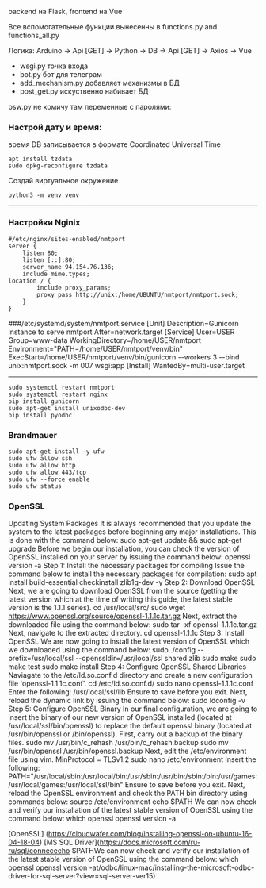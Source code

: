 backend на  Flask, frontend на Vue  

Все вспомогательные функции вынесенны в functions.py and functions_all.py

Логика: Arduino -> Api [GET] -> Python -> DB -> Api [GET] -> Axios -> Vue  
+ wsgi.py точка входа  
+ bot.py бот для телеграм  
+ add_mechanism.py добавляет механизмы в БД  
+ post_get.py искуственно набивает БД  

psw.py не комичу там переменные с паролями:

### Настрой дату и время: 
время DB записывается в формате Coordinated Universal Time 

    apt install tzdata 
    sudo dpkg-reconfigure tzdata

Создай виртуальное окружение

    python3 -m venv venv

* * *
### Настройки Nginix

	#/etc/nginx/sites-enabled/nmtport 
	server {
	    listen 80;
	    listen [::]:80;
	    server_name 94.154.76.136;
	    include mime.types;
    location / {
            include proxy_params;
            proxy_pass http://unix:/home/UBUNTU/nmtport/nmtport.sock;
        }
    }
###/etc/systemd/system/nmtport.service
    [Unit]
    Description=Gunicorn instance to serve nmtport
    After=network.target
    [Service]
    User=USER
    Group=www-data
    WorkingDirectory=/home/USER/nmtport
    Environment="PATH=/home/USER/nmtport/venv/bin"
    ExecStart=/home/USER/nmtport/venv/bin/gunicorn --workers 3 --bind unix:nmtport.sock -m 007 wsgi:app
    [Install]
    WantedBy=multi-user.target
* * *

    sudo systemctl restart nmtport
    sudo systemctl restart nginx
    pip install gunicorn
    sudo apt-get install unixodbc-dev
    pip install pyodbc

### Brandmauer
    sudo apt-get install -y ufw
    sudo ufw allow ssh
    sudo ufw allow http
    sudo ufw allow 443/tcp
    sudo ufw --force enable
    sudo ufw status

### OpenSSL
Updating System Packages
It is always recommended that you update the system to the latest packages before beginning any major installations. This is done with the command below:
    sudo apt-get update && sudo apt-get upgrade
Before we begin our installation, you can check the version of OpenSSL installed on your server by issuing the command below:
    openssl version -a
Step 1: Install the necessary packages for compiling
Issue the command below to install the necessary packages for compilation:
    sudo apt install build-essential checkinstall zlib1g-dev -y
Step 2: Download OpenSSL
Next, we are going to download OpenSSL from the source (getting the latest version which at the time of writing this guide, the latest stable version is the 1.1.1 series).
    cd /usr/local/src/
    sudo wget https://www.openssl.org/source/openssl-1.1.1c.tar.gz
Next, extract the downloaded file using the command below:
    sudo tar -xf openssl-1.1.1c.tar.gz
Next, navigate to the extracted directory.
    cd openssl-1.1.1c
Step 3: Install OpenSSL
We are now going to install the latest version of OpenSSL which we downloaded using the command below:
    sudo ./config --prefix=/usr/local/ssl --openssldir=/usr/local/ssl shared zlib
    sudo make
    sudo make test
    sudo make install
Step 4: Configure OpenSSL Shared Libraries
Naviagate to the /etc/ld.so.conf.d directory and create a new configuration file 'openssl-1.1.1c.conf'.
    cd /etc/ld.so.conf.d/
    sudo nano openssl-1.1.1c.conf
Enter the following:
    /usr/local/ssl/lib
Ensure to save before you exit.
Next, reload the dynamic link by issuing the command below:
    sudo ldconfig -v
Step 5: Configure OpenSSL Binary
In our final configuration, we are going to insert the binary of our new version of OpenSSL installed (located at /usr/local/ssl/bin/openssl) to replace the default openssl binary (located at /usr/bin/openssl or /bin/openssl).
First, carry out a backup of the binary files.
    sudo mv /usr/bin/c_rehash /usr/bin/c_rehash.backup
    sudo mv /usr/bin/openssl /usr/bin/openssl.backup
Next, edit the /etc/environment file using vim.
MinProtocol = TLSv1.2
    sudo nano /etc/environment
Insert the following:
    PATH="/usr/local/sbin:/usr/local/bin:/usr/sbin:/usr/bin:/sbin:/bin:/usr/games:/usr/local/games:/usr/local/ssl/bin"
Ensure to save before you exit.
Next, reload the OpenSSL environment and check the PATH bin directory using commands below:
    source /etc/environment
    echo $PATH
We can now check and verify our installation of the latest stable version of OpenSSL using the command below:
    which openssl
    openssl version -a

[OpenSSL] (https://cloudwafer.com/blog/installing-openssl-on-ubuntu-16-04-18-04)
[MS SQL Driver](https://docs.microsoft.com/ru-ru/sql/connececho $PATHWe can now check and verify our installation of the latest stable version of OpenSSL using the command below: which openssl openssl version -at/odbc/linux-mac/installing-the-microsoft-odbc-driver-for-sql-server?view=sql-server-ver15)

